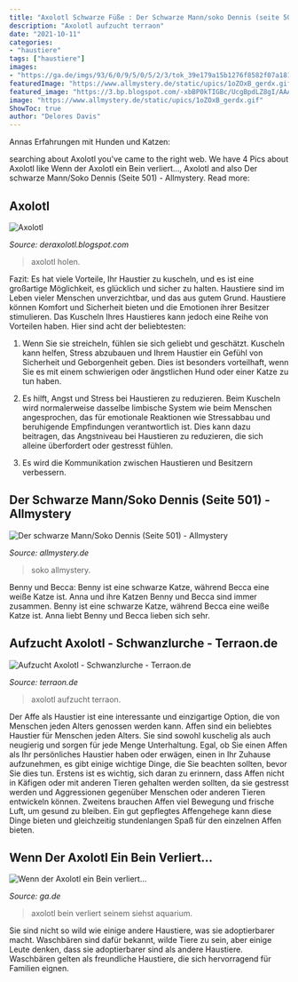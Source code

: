 ```yaml
---
title: "Axolotl Schwarze Füße : Der Schwarze Mann/soko Dennis (seite 501)"
description: "Axolotl aufzucht terraon"
date: "2021-10-11"
categories:
- "haustiere"
tags: ["haustiere"]
images:
- "https://ga.de/imgs/93/6/0/9/5/0/5/2/3/tok_39e179a15b1276f8582f07a181e42110/w1900_h1052_x1500_y828_7163c6f9f8214b6c.jpg"
featuredImage: "https://www.allmystery.de/static/upics/1oZOxB_gerdx.gif"
featured_image: "https://3.bp.blogspot.com/-xbBP0kTIGBc/UcgBpdLZ8gI/AAAAAAAAAqc/XKvcNAuMepE/s1600/_IGP9582.JPG"
image: "https://www.allmystery.de/static/upics/1oZOxB_gerdx.gif"
ShowToc: true
author: "Delores Davis"
---
```



Annas Erfahrungen mit Hunden und Katzen:

	

		
searching about Axolotl you've came to the right web. We have 4 Pics about Axolotl like Wenn der Axolotl ein Bein verliert..., Axolotl and also Der schwarze Mann/Soko Dennis (Seite 501) - Allmystery. Read more:
		
    
## Axolotl

<img loading=lazy src="https://3.bp.blogspot.com/-xbBP0kTIGBc/UcgBpdLZ8gI/AAAAAAAAAqc/XKvcNAuMepE/s1600/_IGP9582.JPG" onerror="this.onerror=null;this.src='https://tse3.mm.bing.net/th?id=OIP.2UrF3XTOT1wzcLMe30KJPAHaKO&amp;pid=15.1';" alt="Axolotl">

_Source: deraxolotl.blogspot.com_

>axolotl holen. 

	

Fazit: Es hat viele Vorteile, Ihr Haustier zu kuscheln, und es ist eine großartige Möglichkeit, es glücklich und sicher zu halten.
Haustiere sind im Leben vieler Menschen unverzichtbar, und das aus gutem Grund. Haustiere können Komfort und Sicherheit bieten und die Emotionen ihrer Besitzer stimulieren. Das Kuscheln Ihres Haustieres kann jedoch eine Reihe von Vorteilen haben. Hier sind acht der beliebtesten:
1. Wenn Sie sie streicheln, fühlen sie sich geliebt und geschätzt. Kuscheln kann helfen, Stress abzubauen und Ihrem Haustier ein Gefühl von Sicherheit und Geborgenheit geben. Dies ist besonders vorteilhaft, wenn Sie es mit einem schwierigen oder ängstlichen Hund oder einer Katze zu tun haben.

2. Es hilft, Angst und Stress bei Haustieren zu reduzieren. Beim Kuscheln wird normalerweise dasselbe limbische System wie beim Menschen angesprochen, das für emotionale Reaktionen wie Stressabbau und beruhigende Empfindungen verantwortlich ist. Dies kann dazu beitragen, das Angstniveau bei Haustieren zu reduzieren, die sich alleine überfordert oder gestresst fühlen.

3. Es wird die Kommunikation zwischen Haustieren und Besitzern verbessern.

    
## Der Schwarze Mann/Soko Dennis (Seite 501) - Allmystery

<img loading=lazy src="https://www.allmystery.de/static/upics/1oZOxB_gerdx.gif" onerror="this.onerror=null;this.src='https://tse1.mm.bing.net/th?id=OIP.Bu2nI7a0YF78k2nzuWLSQwAAAA&amp;pid=15.1';" alt="Der schwarze Mann/Soko Dennis (Seite 501) - Allmystery">

_Source: allmystery.de_

>soko allmystery. 

	

Benny und Becca: Benny ist eine schwarze Katze, während Becca eine weiße Katze ist.
Anna und ihre Katzen Benny und Becca sind immer zusammen. Benny ist eine schwarze Katze, während Becca eine weiße Katze ist. Anna liebt Benny und Becca lieben sich sehr.

    
## Aufzucht Axolotl - Schwanzlurche - Terraon.de

<img loading=lazy src="https://www.terraon.de/attachment/18281-lotlbaby2-jpg/?thumbnail=1" onerror="this.onerror=null;this.src='https://tse3.mm.bing.net/th?id=OIP.nX5gN7vYpfQ3TEw-lYocMAAAAA&amp;pid=15.1';" alt="Aufzucht Axolotl - Schwanzlurche - Terraon.de">

_Source: terraon.de_

>axolotl aufzucht terraon. 

	

Der Affe als Haustier ist eine interessante und einzigartige Option, die von Menschen jeden Alters genossen werden kann.
Affen sind ein beliebtes Haustier für Menschen jeden Alters. Sie sind sowohl kuschelig als auch neugierig und sorgen für jede Menge Unterhaltung. Egal, ob Sie einen Affen als Ihr persönliches Haustier haben oder erwägen, einen in Ihr Zuhause aufzunehmen, es gibt einige wichtige Dinge, die Sie beachten sollten, bevor Sie dies tun. Erstens ist es wichtig, sich daran zu erinnern, dass Affen nicht in Käfigen oder mit anderen Tieren gehalten werden sollten, da sie gestresst werden und Aggressionen gegenüber Menschen oder anderen Tieren entwickeln können. Zweitens brauchen Affen viel Bewegung und frische Luft, um gesund zu bleiben. Ein gut gepflegtes Affengehege kann diese Dinge bieten und gleichzeitig stundenlangen Spaß für den einzelnen Affen bieten.

    
## Wenn Der Axolotl Ein Bein Verliert...

<img loading=lazy src="https://ga.de/imgs/93/6/0/9/5/0/5/2/3/tok_39e179a15b1276f8582f07a181e42110/w1900_h1052_x1500_y828_7163c6f9f8214b6c.jpg" onerror="this.onerror=null;this.src='https://tse3.mm.bing.net/th?id=OIP.if1OZ2yrYWFgQxejjldKRAHaEG&amp;pid=15.1';" alt="Wenn der Axolotl ein Bein verliert...">

_Source: ga.de_

>axolotl bein verliert seinem siehst aquarium. 

	

Sie sind nicht so wild wie einige andere Haustiere, was sie adoptierbarer macht.
Waschbären sind dafür bekannt, wilde Tiere zu sein, aber einige Leute denken, dass sie adoptierbarer sind als andere Haustiere. Waschbären gelten als freundliche Haustiere, die sich hervorragend für Familien eignen.

